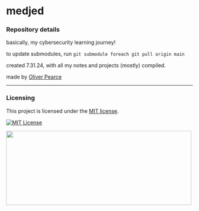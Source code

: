 # medjed


### Repository details

basically, my cybersecurity learning journey!

to update submodules, run `git submodule foreach git pull origin main`

created 7.31.24, with all my notes and projects (mostly) compiled.

made by [Oliver Pearce](https://oliverjpearce.com/)

- - -

### Licensing

This project is licensed under the [MIT license](LICENSE).

[![MIT License](https://img.shields.io/badge/license-MIT_License-blue)](https://opensource.org/licenses/MIT)

<img src="https://i.ibb.co/nbk5DNh/silvered-h4ck-th3-w0rld.png" width="500" height="200">